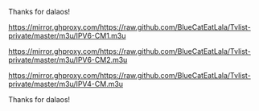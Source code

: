 Thanks for dalaos!

https://mirror.ghproxy.com/https://raw.github.com/BlueCatEatLala/Tvlist-private/master/m3u/IPV6-CM1.m3u

https://mirror.ghproxy.com/https://raw.github.com/BlueCatEatLala/Tvlist-private/master/m3u/IPV6-CM2.m3u

https://mirror.ghproxy.com/https://raw.github.com/BlueCatEatLala/Tvlist-private/master/m3u/IPV4-CM.m3u

Thanks for dalaos!
